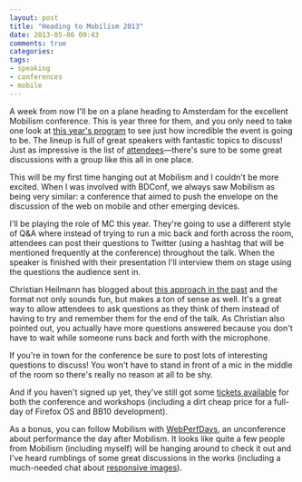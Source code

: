 ```yaml
---
layout: post
title: "Heading to Mobilism 2013"
date: 2013-05-06 09:43
comments: true
categories: 
tags: 
- speaking
- conferences
- mobile
---
```

A week from now I'll be on a plane heading to Amsterdam for the excellent Mobilism conference. This is year three for them, and you only need to take one look at [this year's program](http://mobilism.nl/2013/programme) to see just how incredible the event is going to be. The lineup is full of great speakers with fantastic topics to discuss! Just as impressive is the list of [attendees](http://mobilism.nl/2013/attendees)—there's sure to be some great discussions with a group like this all in one place.

This will be my first time hanging out at Mobilism and I couldn't be more excited. When I was involved with BDConf, we always saw Mobilism as being very similar: a conference that aimed to push the envelope on the discussion of the web on mobile and other emerging devices.

I'll be playing the role of MC this year. They're going to use a different style of Q&A where instead of trying to run a mic back and forth across the room, attendees can post their questions to Twitter (using a hashtag that will be mentioned frequently at the conference) throughout the talk. When the speaker is finished with their presentation I'll interview them on stage using the questions the audience sent in.

Christian Heilmann has blogged about [this approach in the past](http://christianheilmann.com/2011/07/21/a-different-approach-to-conference-qa-interviews/) and the format not only sounds fun, but makes a ton of sense as well. It's a great way to allow attendees to ask questions as they think of them instead of having to try and remember them for the end of the talk. As Christian also pointed out, you actually have more questions answered because you don't have to wait while someone runs back and forth with the microphone.

If you're in town for the conference be sure to post lots of interesting questions to discuss! You won't have to stand in front of a mic in the middle of the room so there's really no reason at all to be shy.

And if you haven't signed up yet, they've still got some [tickets available](http://mobilism.nl/2013/tickets) for both the conference and workshops (including a dirt cheap price for a full-day of Firefox OS and BB10 development).

As a bonus, you can follow Mobilism with [WebPerfDays](http://webperfdaysamsterdam.eventbrite.co.uk/), an unconference about performance the day after Mobilism. It looks like quite a few people from Mobilism (including myself) will be hanging around to check it out and I've heard rumblings of some great discussions in the works (including a much-needed chat about [responsive images](https://twitter.com/yoavweiss/status/328898893972660225)).